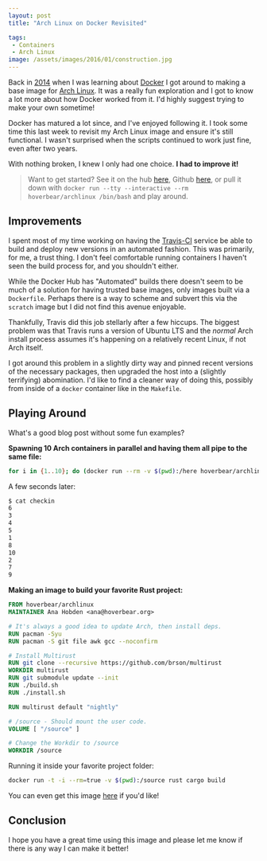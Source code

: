 ```yaml
---
layout: post
title: "Arch Linux on Docker Revisited"

tags:
 - Containers
 - Arch Linux
image: /assets/images/2016/01/construction.jpg
---
```


Back in [2014](/2014/07/14/arch-docker-baseimage/) when I was learning about [Docker](https://docker.com) I got around to making a base image for [Arch Linux](http://archlinux.org/). It was a really fun exploration and I got to know a lot more about how Docker worked from it. I'd highly suggest trying to make your own sometime!

Docker has matured a lot since, and I've enjoyed following it. I took some time this last week to revisit my Arch Linux image and ensure it's still functional. I wasn't surprised when the scripts continued to work just fine, even after two years.

With nothing broken, I knew I only had one choice. **I had to improve it!**

> Want to get started? See it on the hub [here](https://hub.docker.com/r/hoverbear/archlinux/), Github [here](https://github.com/Hoverbear/docker-archlinux), or pull it down with `docker run --tty --interactive --rm hoverbear/archlinux /bin/bash` and play around.

## Improvements ##

I spent most of my time working on having the [Travis-CI](http://travis-ci.org/) service be able to build and deploy new versions in an automated fashion. This was primarily, for me, a trust thing. I don't feel comfortable running containers I haven't seen the build process for, and you shouldn't either.

While the Docker Hub has "Automated" builds there doesn't seem to be much of a solution for having trusted base images, only images built via a `Dockerfile`. Perhaps there is a way to scheme and subvert this via the `scratch` image but I did not find this avenue enjoyable.

Thankfully, Travis did this job stellarly after a few hiccups. The biggest problem was that Travis runs a version of Ubuntu LTS and the *normal* Arch install process assumes it's happening on a relatively recent Linux, if not Arch itself.

I got around this problem in a slightly dirty way and pinned recent versions of the necessary packages, then upgraded the host into a (slightly terrifying) abomination. I'd like to find a cleaner way of doing this, possibly from inside of a `docker` container like in the `Makefile`.

## Playing Around ##

What's a good blog post without some fun examples?

**Spawning 10 Arch containers in parallel and having them all pipe to the same file:**

```bash
for i in {1..10}; do (docker run --rm -v $(pwd):/here hoverbear/archlinux /bin/bash -c "echo $i >> here/checkin" &); done
```

A few seconds later:

```bash
$ cat checkin
6
3
4
5
1
8
10
2
7
9
```

**Making an image to build your favorite Rust project:**

```dockerfile
FROM hoverbear/archlinux
MAINTAINER Ana Hobden <ana@hoverbear.org>

# It's always a good idea to update Arch, then install deps.
RUN pacman -Syu
RUN pacman -S git file awk gcc --noconfirm

# Install Multirust
RUN git clone --recursive https://github.com/brson/multirust
WORKDIR multirust
RUN git submodule update --init
RUN ./build.sh
RUN ./install.sh

RUN multirust default "nightly"

# /source - Should mount the user code.
VOLUME [ "/source" ]

# Change the Workdir to /source
WORKDIR /source
```

Running it inside your favorite project folder:

```bash
docker run -t -i --rm=true -v $(pwd):/source rust cargo build
```

You can even get this image [here](https://hub.docker.com/r/hoverbear/rust/) if you'd like!

## Conclusion ##

I hope you have a great time using this image and please let me know if there is any way I can make it better!
